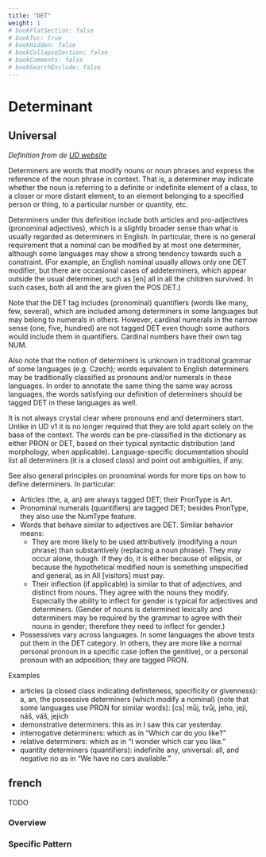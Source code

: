```yaml
---
title: "DET"
weight: 1
# bookFlatSection: false
# bookToc: true
# bookHidden: false
# bookCollapseSection: false
# bookComments: false
# bookSearchExclude: false
---
```


#  Determinant  

##  Universal  

*Definition from de [UD website](https://universaldependencies.org/u/pos/DET.html)*

Determiners are words that modify nouns or noun phrases and express the reference of the noun phrase in context. That is, a determiner may indicate whether the noun is referring to a definite or indefinite element of a class, to a closer or more distant element, to an element belonging to a specified person or thing, to a particular number or quantity, etc.

Determiners under this definition include both articles and pro-adjectives (pronominal adjectives), which is a slightly broader sense than what is usually regarded as determiners in English. In particular, there is no general requirement that a nominal can be modified by at most one determiner, although some languages may show a strong tendency towards such a constraint. (For example, an English nominal usually allows only one DET modifier, but there are occasional cases of addeterminers, which appear outside the usual determiner, such as [en] all in all the children survived. In such cases, both all and the are given the POS DET.)

Note that the DET tag includes (pronominal) quantifiers (words like many, few, several), which are included among determiners in some languages but may belong to numerals in others. However, cardinal numerals in the narrow sense (one, five, hundred) are not tagged DET even though some authors would include them in quantifiers. Cardinal numbers have their own tag NUM.

Also note that the notion of determiners is unknown in traditional grammar of some languages (e.g. Czech); words equivalent to English determiners may be traditionally classified as pronouns and/or numerals in these languages. In order to annotate the same thing the same way across languages, the words satisfying our definition of determiners should be tagged DET in these languages as well.

It is not always crystal clear where pronouns end and determiners start. Unlike in UD v1 it is no longer required that they are told apart solely on the base of the context. The words can be pre-classified in the dictionary as either PRON or DET, based on their typical syntactic distribution (and morphology, when applicable). Language-specific documentation should list all determiners (it is a closed class) and point out ambiguities, if any.

See also general principles on pronominal words for more tips on how to define determiners. In particular:

- Articles (the, a, an) are always tagged DET; their PronType is Art.
- Pronominal numerals (quantifiers) are tagged DET; besides PronType, they also use the NumType feature.
- Words that behave similar to adjectives are DET. Similar behavior means:
    - They are more likely to be used attributively (modifying a noun phrase) than substantively (replacing a noun phrase). They may occur alone, though. If they do, it is either because of ellipsis, or because the hypothetical modified noun is something unspecified and general, as in All [visitors] must pay.
    - Their inflection (if applicable) is similar to that of adjectives, and distinct from nouns. They agree with the nouns they modify. Especially the ability to inflect for gender is typical for adjectives and determiners. (Gender of nouns is determined lexically and determiners may be required by the grammar to agree with their nouns in gender; therefore they need to inflect for gender.)
- Possessives vary across languages. In some languages the above tests put them in the DET category. In others, they are more like a normal personal pronoun in a specific case (often the genitive), or a personal pronoun with an adposition; they are tagged PRON.

Examples
- articles (a closed class indicating definiteness, specificity or givenness): a, an, the
possessive determiners (which modify a nominal) (note that some languages use PRON for similar words): [cs] můj, tvůj, jeho, její, náš, váš, jejich
- demonstrative determiners: this as in I saw this car yesterday.
- interrogative determiners: which as in “Which car do you like?”
- relative determiners: which as in “I wonder which car you like.”
- quantity determiners (quantifiers): indefinite any, universal: all, and negative no as in “We have no cars available.”


## french

TODO
### Overview

### Specific Pattern



